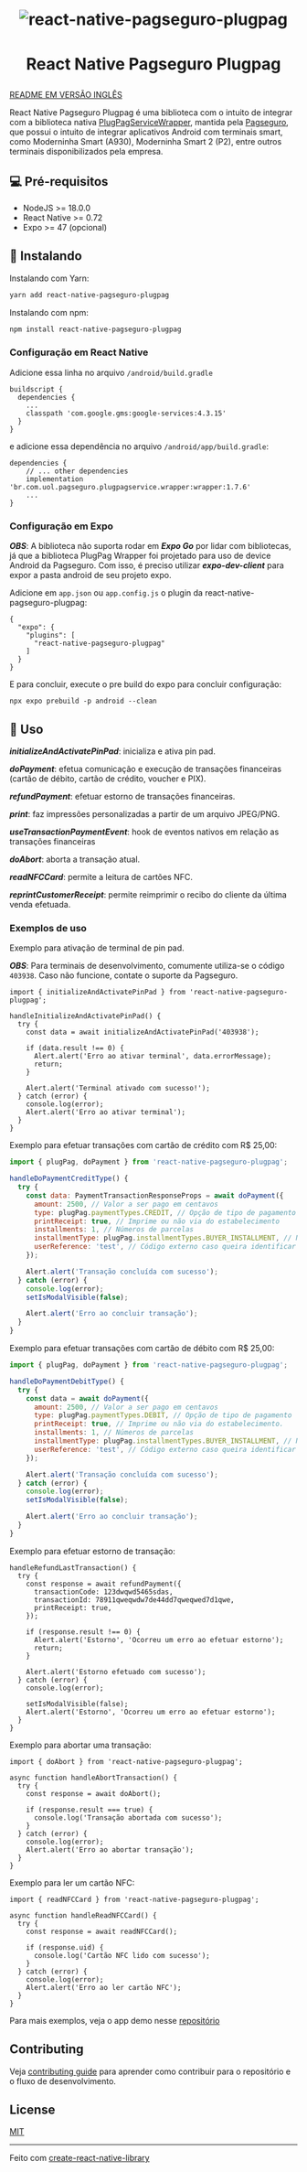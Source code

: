 <h1 align="center">
  <img alt="react-native-pagseguro-plugpag" title="react-native-pagseguro-plugpag" style="margin-bottom: 16px" src=".github/images/react-native-pagseguro-plugpag-logo.png" />

  React Native Pagseguro Plugpag
</h1>

[README EM VERSÃO INGLÊS](README.md)

React Native Pagseguro Plugpag é uma biblioteca com o intuito de integrar com a biblioteca nativa <a href="https://github.com/pagseguro/pagseguro-sdk-plugpagservicewrapper">PlugPagServiceWrapper</a>, mantida pela <a href="https://github.com/pagseguro">Pagseguro</a>, que possui o intuito de integrar aplicativos Android com terminais smart, como Moderninha Smart (A930), Moderninha Smart 2 (P2), entre outros terminais disponibilizados pela empresa.

## 💻 Pré-requisitos

- NodeJS >= 18.0.0
- React Native >= 0.72
- Expo >= 47 (opcional)

## 🚀 Instalando

Instalando com Yarn:
```sh
yarn add react-native-pagseguro-plugpag
```
Instalando com npm:
```sh
npm install react-native-pagseguro-plugpag
```
### Configuração em React Native

Adicione essa linha no arquivo `/android/build.gradle`
```
buildscript {
  dependencies {
    ...
    classpath 'com.google.gms:google-services:4.3.15'
  }
}
```
e adicione essa dependência no arquivo `/android/app/build.gradle`:
```
dependencies {
    // ... other dependencies
    implementation 'br.com.uol.pagseguro.plugpagservice.wrapper:wrapper:1.7.6'
    ...
}
```

### Configuração em Expo
***OBS***: A biblioteca não suporta rodar em ***Expo Go*** por lidar com bibliotecas, já que a biblioteca PlugPag Wrapper foi projetado para uso de device Android da Pagseguro. Com isso, é preciso utilizar ***expo-dev-client*** para expor a pasta android de seu projeto expo.

Adicione em `app.json` ou `app.config.js` o plugin da react-native-pagseguro-plugpag:
```
{
  "expo": {
    "plugins": [
      "react-native-pagseguro-plugpag"
    ]
  }
}
```
E para concluir, execute o pre build do expo para concluir configuração:
```
npx expo prebuild -p android --clean
```

## 📖 Uso

***initializeAndActivatePinPad***: inicializa e ativa pin pad.

***doPayment***: efetua comunicação e execução de transações financeiras (cartão de débito, cartão de crédito, voucher e PIX).

***refundPayment***: efetuar estorno de transações financeiras.

***print***: faz impressões personalizadas a partir de um arquivo JPEG/PNG.

***useTransactionPaymentEvent***: hook de eventos nativos em relação as transações financeiras

***doAbort***: aborta a transação atual.

***readNFCCard***: permite a leitura de cartões NFC.

***reprintCustomerReceipt***: permite reimprimir o recibo do cliente da última venda efetuada.

### Exemplos de uso

Exemplo para ativação de terminal de pin pad.

***OBS***: Para terminais de desenvolvimento, comumente utiliza-se o código `403938`. Caso não funcione, contate o suporte da Pagseguro.

```JS
import { initializeAndActivatePinPad } from 'react-native-pagseguro-plugpag';

handleInitializeAndActivatePinPad() {
  try {
    const data = await initializeAndActivatePinPad('403938');

    if (data.result !== 0) {
      Alert.alert('Erro ao ativar terminal', data.errorMessage);
      return;
    }

    Alert.alert('Terminal ativado com sucesso!');
  } catch (error) {
    console.log(error);
    Alert.alert('Erro ao ativar terminal');
  }
}
```

Exemplo para efetuar transações com cartão de crédito com R$ 25,00:
```js
import { plugPag, doPayment } from 'react-native-pagseguro-plugpag';

handleDoPaymentCreditType() {
  try {
    const data: PaymentTransactionResponseProps = await doPayment({
      amount: 2500, // Valor a ser pago em centavos
      type: plugPag.paymentTypes.CREDIT, // Opção de tipo de pagamento
      printReceipt: true, // Imprime ou não via do estabelecimento
      installments: 1, // Números de parcelas
      installmentType: plugPag.installmentTypes.BUYER_INSTALLMENT, // Nos casos de parcelamentos, define se a taxa será cobrada pelo comprador ou pelo vendedor
      userReference: 'test', // Código externo caso queira identificar transação no futuro.
    });

    Alert.alert('Transação concluída com sucesso');
  } catch (error) {
    console.log(error);
    setIsModalVisible(false);

    Alert.alert('Erro ao concluir transação');
  }
}
```

Exemplo para efetuar transações com cartão de débito com R$ 25,00:
```js
import { plugPag, doPayment } from 'react-native-pagseguro-plugpag';

handleDoPaymentDebitType() {
  try {
    const data = await doPayment({
      amount: 2500, // Valor a ser pago em centavos
      type: plugPag.paymentTypes.DEBIT, // Opção de tipo de pagamento
      printReceipt: true, // Imprime ou não via do estabelecimento.
      installments: 1, // Números de parcelas
      installmentType: plugPag.installmentTypes.BUYER_INSTALLMENT, // Nos casos de parcelamentos, define se a taxa será cobrada pelo comprador ou pelo vendedor
      userReference: 'test', // Código externo caso queira identificar transação no futuro.
    });

    Alert.alert('Transação concluída com sucesso');
  } catch (error) {
    console.log(error);
    setIsModalVisible(false);

    Alert.alert('Erro ao concluir transação');
  }
}
```

Exemplo para efetuar estorno de transação:

```JS
handleRefundLastTransaction() {
  try {
    const response = await refundPayment({
      transactionCode: 123dwqwd5465sdas,
      transactionId: 78911qweqwdw7de44dd7qweqwed7d1qwe,
      printReceipt: true,
    });

    if (response.result !== 0) {
      Alert.alert('Estorno', 'Ocorreu um erro ao efetuar estorno');
      return;
    }

    Alert.alert('Estorno efetuado com sucesso');
  } catch (error) {
    console.log(error);

    setIsModalVisible(false);
    Alert.alert('Estorno', 'Ocorreu um erro ao efetuar estorno');
  }
}
```

Exemplo para abortar uma transação:

```JS
import { doAbort } from 'react-native-pagseguro-plugpag';

async function handleAbortTransaction() {
  try {
    const response = await doAbort();

    if (response.result === true) {
      console.log('Transação abortada com sucesso');
    }
  } catch (error) {
    console.log(error);
    Alert.alert('Erro ao abortar transação');
  }
}
```

Exemplo para ler um cartão NFC:

```JS
import { readNFCCard } from 'react-native-pagseguro-plugpag';

async function handleReadNFCCard() {
  try {
    const response = await readNFCCard();

    if (response.uid) {
      console.log('Cartão NFC lido com sucesso');
    }
  } catch (error) {
    console.log(error);
    Alert.alert('Erro ao ler cartão NFC');
  }
}
```

Para mais exemplos, veja o app demo nesse <a href="https://github.com/brunodsazevedo/pagseguro-plugpag-demo">repositório</a>

## Contributing

Veja [contributing guide](CONTRIBUTING.md) para aprender como contribuir para o repositório e o fluxo de desenvolvimento.

## License

[MIT](LICENSE)

---

Feito com [create-react-native-library](https://github.com/callstack/react-native-builder-bob)
